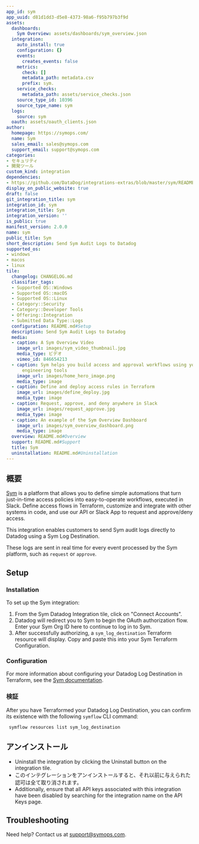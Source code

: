 ```yaml
---
app_id: sym
app_uuid: d81d1dd3-d5e8-4373-98a6-f95b797b3f9d
assets:
  dashboards:
    Sym Overview: assets/dashboards/sym_overview.json
  integration:
    auto_install: true
    configuration: {}
    events:
      creates_events: false
    metrics:
      check: []
      metadata_path: metadata.csv
      prefix: sym.
    service_checks:
      metadata_path: assets/service_checks.json
    source_type_id: 10396
    source_type_name: sym
  logs:
    source: sym
  oauth: assets/oauth_clients.json
author:
  homepage: https://symops.com/
  name: Sym
  sales_email: sales@symops.com
  support_email: support@symops.com
categories:
- セキュリティ
- 開発ツール
custom_kind: integration
dependencies:
- https://github.com/DataDog/integrations-extras/blob/master/sym/README.md
display_on_public_website: true
draft: false
git_integration_title: sym
integration_id: sym
integration_title: Sym
integration_version: ''
is_public: true
manifest_version: 2.0.0
name: sym
public_title: Sym
short_description: Send Sym Audit Logs to Datadog
supported_os:
- windows
- macos
- linux
tile:
  changelog: CHANGELOG.md
  classifier_tags:
  - Supported OS::Windows
  - Supported OS::macOS
  - Supported OS::Linux
  - Category::Security
  - Category::Developer Tools
  - Offering::Integration
  - Submitted Data Type::Logs
  configuration: README.md#Setup
  description: Send Sym Audit Logs to Datadog
  media:
  - caption: A Sym Overview Video
    image_url: images/sym_video_thumbnail.jpg
    media_type: ビデオ
    vimeo_id: 846654213
  - caption: Sym helps you build access and approval workflows using your native platform
      engineering tools
    image_url: images/home_hero_image.png
    media_type: image
  - caption: Define and deploy access rules in Terraform
    image_url: images/define_deploy.jpg
    media_type: image
  - caption: Request, approve, and deny anywhere in Slack
    image_url: images/request_approve.jpg
    media_type: image
  - caption: An example of the Sym Overview Dashboard
    image_url: images/sym_overview_dashboard.png
    media_type: image
  overview: README.md#Overview
  support: README.md#Support
  title: Sym
  uninstallation: README.md#Uninstallation
---
```


<!--  SOURCED FROM https://github.com/DataDog/integrations-extras -->


## 概要

[Sym][1] is a platform that allows you to define simple automations that turn just-in-time access policies into easy-to-operate workflows, executed in Slack. Define access flows in Terraform, customize and integrate with other systems in code, and use our API or Slack App to request and approve/deny access.

This integration enables customers to send Sym audit logs directly to Datadog using a Sym Log Destination. 

These logs are sent in real time for every event processed by the Sym platform, such as `request` or `approve`.

## Setup

### Installation

To set up the Sym integration:
1. From the Sym Datadog Integration tile, click on "Connect Accounts".
2. Datadog will redirect you to Sym to begin the OAuth authorization flow. Enter your Sym Org ID here to continue to log in to Sym.
3. After successfully authorizing, a `sym_log_destination` Terraform resource will display. Copy and paste this into your Sym Terraform Configuration.

### Configuration

For more information about configuring your Datadog Log Destination in Terraform, see the [Sym documentation][2].

### 検証

After you have Terraformed your Datadog Log Destination, you can confirm its existence with the following `symflow` CLI command:
```
 symflow resources list sym_log_destination
```

## アンインストール

- Uninstall the integration by clicking the Uninstall button on the integration tile.
- このインテグレーションをアンインストールすると、それ以前に与えられた認可は全て取り消されます。
- Additionally, ensure that all API keys associated with this integration have been disabled by searching for the integration name on the API Keys page.

## Troubleshooting

Need help? Contact us at [support@symops.com][3].

[1]: https://symops.com/
[2]: https://docs.symops.com/docs/datadog
[3]: mailto:support@symops.com